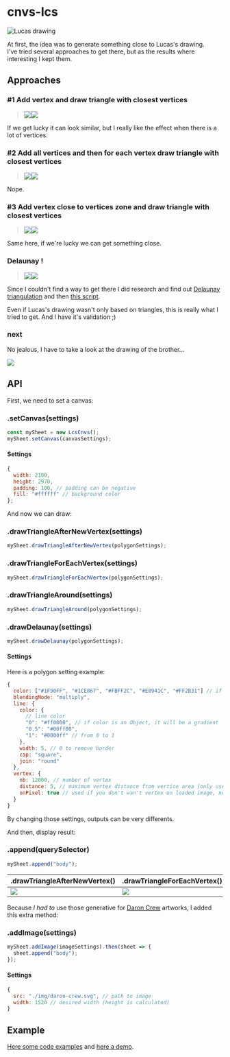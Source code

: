 # cnvs-lcs

![Lucas drawing](README/lcs-drw.png "Lucas Drawing")

At first, the idea was to generate something close to Lucas's drawing.  
I've tried several approaches to get there, but as the results where interesting I kept them.

## Approaches

### #1 Add vertex and draw triangle with closest vertices

> ![](README/method-01-a.png)![](README/method-01-b.png)

If we get lucky it can look similar, but I really like the effect when there is a lot of vertices.

### #2 Add all vertices and then for each vertex draw triangle with closest vertices

> ![](README/method-02-a.png)![](README/method-02-b.png)

Nope.

### #3 Add vertex close to vertices zone and draw triangle with closest vertices

> ![](README/method-03-a.png)![](README/method-03-b.png)

Same here, if we're lucky we can get something close.

### Delaunay !

> ![](README/method-04-a.png)![](README/method-04-b.png)

Since I couldn't find a way to get there I did research and find out [Delaunay triangulation](https://en.wikipedia.org/wiki/Delaunay_triangulation) and then [this script](https://github.com/ironwallaby/delaunay).

Even if Lucas's drawing wasn't only based on triangles, this is really what I tried to get. And I have it's validation ;)

### next

No jealous, I have to take a look at the drawing of the brother...

![](README/thbt-drw.png)

## API

First, we need to set a canvas:

### .setCanvas(settings)

```javascript
const mySheet = new LcsCnvs();
mySheet.setCanvas(canvasSettings);
```

#### Settings

```javascript
{
  width: 2100,
  height: 2970,
  padding: 100, // padding can be negative
  fill: "#ffffff" // background color
};
```

And now we can draw:

### .drawTriangleAfterNewVertex(settings)

```javascript
mySheet.drawTriangleAfterNewVertex(polygonSettings);
```

### .drawTriangleForEachVertex(settings)

```javascript
mySheet.drawTriangleForEachVertex(polygonSettings);
```

### .drawTriangleAround(settings)

```javascript
mySheet.drawTriangleAround(polygonSettings);
```

### .drawDelaunay(settings)

```javascript
mySheet.drawDelaunay(polygonSettings);
```

#### Settings

Here is a polygon setting example:

```javascript
{
  color: ["#1F90FF", "#1CE867", "#FBFF2C", "#E8941C", "#FF2B31"] // if color is an Array, a color will be randomly used
  blendingMode: "multiply",
  line: {
    color: {
      // line color
      "0": "#ff0000", // if color is an Object, it will be a gradient
      "0.5": "#00ff00",
      "1": "#0000ff" // from 0 to 1
    },
    width: 5, // 0 to remove border
    cap: "square",
    join: "round"
  },
  vertex: {
    nb: 12000, // number of vertex
    distance: 5, // maximum vertex distance from vertice area (only used for the drawTriangleAround method)
    onPixel: true // used if you don't wan't vertex on loaded image, need a transparent background
  }
}
```

By changing those settings, outputs can be very differents.

And then, display result:

### .append(querySelector)

```javascript
mySheet.append("body");
```

| .drawTriangleAfterNewVertex() | .drawTriangleForEachVertex() | .drawTriangleAround()       | .drawDelaunay()             |
| ----------------------------- | ---------------------------- | --------------------------- | --------------------------- |
| ![](README/method-01-c.png)   | ![](README/method-02-c.png)  | ![](README/method-03-c.png) | ![](README/method-04-c.png) |

Because _I had to_ use those generative for [Daron Crew](https://www.instagram.com/daroncrew) artworks, I added this extra method:

### .addImage(settings)

```javascript
mySheet.addImage(imageSettings).then(sheet => {
  sheet.append("body");
});
```

#### Settings

```javascript
{
  src: "./img/daron-crew.svg", // path to image
  width: 1520 // desired width (height is calculated)
}
```

## Example

[Here some code examples](docs/js) and [here a demo](https://smndhm.github.io/lcs-cnvs/).
